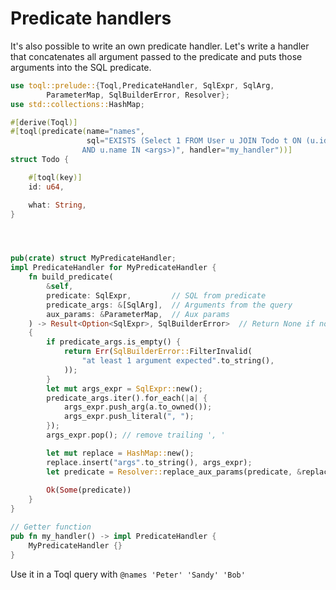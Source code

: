 
# Predicate handlers

It's also possible to write an own predicate handler. 
Let's write a handler that concatenates all argument passed to the predicate and puts those arguments into the SQL predicate.


```rust
use toql::prelude::{Toql,PredicateHandler, SqlExpr, SqlArg,
        ParameterMap, SqlBuilderError, Resolver};
use std::collections::HashMap;

#[derive(Toql)]
#[toql(predicate(name="names", 
				 sql="EXISTS (Select 1 FROM User u JOIN Todo t ON (u.id = t.user_id) \
				AND u.name IN <args>)", handler="my_handler"))]
struct Todo {

    #[toql(key)]
    id: u64,

    what: String,
}




pub(crate) struct MyPredicateHandler;
impl PredicateHandler for MyPredicateHandler {
    fn build_predicate(
        &self,
        predicate: SqlExpr, 		// SQL from predicate
        predicate_args: &[SqlArg],	// Arguments from the query
        aux_params: &ParameterMap,	// Aux params
    ) -> Result<Option<SqlExpr>, SqlBuilderError>  // Return None if no filtering should take place
	{
		if predicate_args.is_empty() {
            return Err(SqlBuilderError::FilterInvalid(
                "at least 1 argument expected".to_string(),
            ));
        }
        let mut args_expr = SqlExpr::new();
        predicate_args.iter().for_each(|a| { 
            args_expr.push_arg(a.to_owned());
            args_expr.push_literal(", ");
        });
        args_expr.pop(); // remove trailing ', '

        let mut replace = HashMap::new();
        replace.insert("args".to_string(), args_expr);
        let predicate = Resolver::replace_aux_params(predicate, &replace); // Replace  aux params with SQL expressions
        
        Ok(Some(predicate))
    }
}

// Getter function
pub fn my_handler() -> impl PredicateHandler {
    MyPredicateHandler {}
}

```


Use it in a Toql query with `@names 'Peter' 'Sandy' 'Bob'`